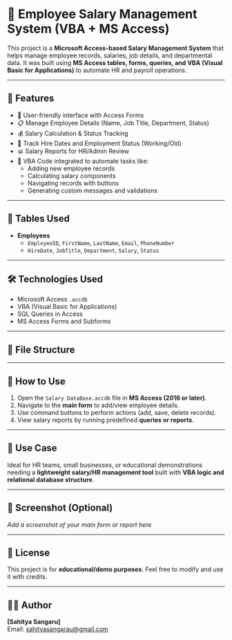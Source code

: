 # 💼 Employee Salary Management System (VBA + MS Access)

This project is a **Microsoft Access-based Salary Management System** that helps manage employee records, salaries, job details, and departmental data. It was built using **MS Access tables, forms, queries, and VBA (Visual Basic for Applications)** to automate HR and payroll operations.

---

## 📌 Features

- 🔐 User-friendly interface with Access Forms
- 📋 Manage Employee Details (Name, Job Title, Department, Status)
- 💰 Salary Calculation & Status Tracking
- 📅 Track Hire Dates and Employment Status (Working/Old)
- 📊 Salary Reports for HR/Admin Review
- 🧠 VBA Code integrated to automate tasks like:
  - Adding new employee records
  - Calculating salary components
  - Navigating records with buttons
  - Generating custom messages and validations

---

## 🧱 Tables Used

- **Employees**
  - `EmployeeID`, `FirstName`, `LastName`, `Email`, `PhoneNumber`
  - `HireDate`, `JobTitle`, `Department`, `Salary`, `Status`

---

## 🛠️ Technologies Used

- Microsoft Access `.accdb`
- VBA (Visual Basic for Applications)
- SQL Queries in Access
- MS Access Forms and Subforms

---

## 📂 File Structure


---

## 🧪 How to Use

1. Open the `Salary DataBase.accdb` file in **MS Access (2016 or later)**.
2. Navigate to the **main form** to add/view employee details.
3. Use command buttons to perform actions (add, save, delete records).
4. View salary reports by running predefined **queries or reports**.

---

## 🎯 Use Case

Ideal for HR teams, small businesses, or educational demonstrations needing a **lightweight salary/HR management tool** built with **VBA logic and relational database structure**.

---

## 📸 Screenshot (Optional)

*Add a screenshot of your main form or report here*

---

## 📃 License

This project is for **educational/demo purposes**. Feel free to modify and use it with credits.

---

## 🙋‍♂️ Author

**[Sahitya Sangaru]**  
Email: sahityasangarau@gmail.com
